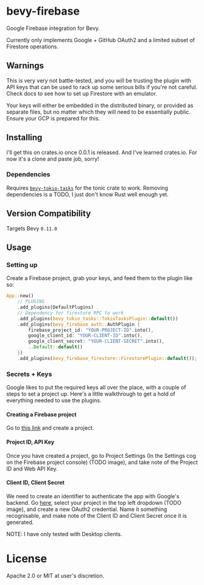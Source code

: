 # bevy-firebase

Google Firebase integration for Bevy.

Currently only implements Google + GitHub OAuth2 and a limited subset of Firestore operations.

## Warnings

This is very very not battle-tested, and you will be trusting the plugin with API keys that can be used to rack up some serious bills if you're not careful. Check docs to see how to set up Firestore with an emulator.

Your keys will either be embedded in the distributed binary, or provided as separate files, but no matter which they will need to be essentially public. Ensure your GCP is prepared for this.

## Installing

<!-- TODO: `cargo add bevy-firebase` -->
I'll get this on crates.io once 0.0.1 is released. And I've learned crates.io. For now it's a clone and paste job, sorry!

### Dependencies

Requires [`bevy-tokio-tasks`](https://crates.io/crates/bevy-tokio-tasks/0.11.0) for the tonic crate to work. Removing dependencies is a TODO, I just don't know Rust well enough yet.

## Version Compatibility

Targets Bevy `0.11.0`

## Usage

### Setting up

Create a Firebase project, grab your keys, and feed them to the plugin like so:

```rs
App::new()
    // PLUGINS
    .add_plugins(DefaultPlugins)
    // Dependency for firestore RPC to work
    .add_plugins(bevy_tokio_tasks::TokioTasksPlugin::default())
    .add_plugins(bevy_firebase_auth::AuthPlugin {
        firebase_project_id: "YOUR-PROJECT-ID".into(),
        google_client_id: "YOUR-CLIENT-ID".into(),
        google_client_secret: "YOUR-CLIENT-SECRET".into(),
        ..Default::default()
    })
    .add_plugins(bevy_firebase_firestore::FirestorePlugin::default());
```

### Secrets + Keys

Google likes to put the required keys all over the place, with a couple of steps to set a project up. Here's a little walkthrough to get a hold of everything needed to use the plugins.

#### Creating a Firebase project

Go to [this link](https://console.firebase.google.com/) and create a project.

#### Project ID, API Key

Once you have created a project, go to Project Settings (In the Settings cog on the Firebase project console) (TODO image), and take note of the Project ID and Web API Key.

#### Client ID, Client Secret

We need to create an identifier to authenticate the app with Google's backend. Go [here](https://console.cloud.google.com/apis/credentials), select your project in the top left dropdown (TODO image), and create a new OAuth2 credential. Name it something recognisable, and make note of the Client ID and Client Secret once it is generated.

NOTE: I have only tested with Desktop clients.

# License

Apache 2.0 or MIT at user's discretion.

